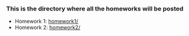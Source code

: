 ### This is the directory where all the homeworks will be posted

 - Homework 1: [homework1/](homework1/)
 - Homework 2: [homework2/](homework2/)
